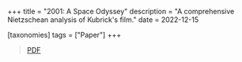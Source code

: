 +++
title = "2001: A Space Odyssey"
description = "A comprehensive Nietzschean analysis of Kubrick's film."
date = 2022-12-15

[taxonomies]
tags = ["Paper"]
+++

> [PDF](2001.pdf)
